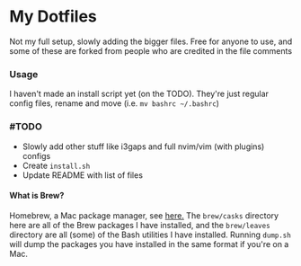 # My Dotfiles
Not my full setup, slowly adding the bigger files. Free for anyone to use, and some of these are forked from people who are credited in the file comments

### Usage
I haven't made an install script yet (on the TODO). They're just regular config files, rename and move (i.e. `mv bashrc ~/.bashrc`)

### #TODO
- Slowly add other stuff like i3gaps and full nvim/vim (with plugins) configs
- Create `install.sh`
- Update README with list of files

#### What is Brew?
Homebrew, a Mac package manager, see [here.](https://brew.sh/ "Homebrew website") The `brew/casks` directory here are all of the Brew packages I have installed, and the `brew/leaves` directory are all (some) of the Bash utilities I have installed. Running `dump.sh` will dump the packages you have installed in the same format if you're on a Mac.
